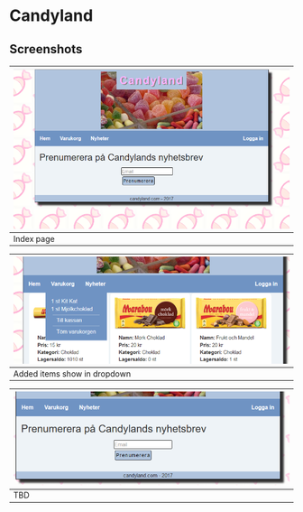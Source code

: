 # Candyland
## Screenshots
| ![Image login](/screenshots/index.png) | 
| ------------- | 
| Index page| 

| ![Image login](/screenshots/cart_dropdown.png)   | 
| ------------- | 
| Added items show in dropdown| 

| ![Image login](/screenshots/newsletter.png)   | 
| ------------- | 
| TBD| 
